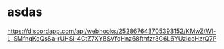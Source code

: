 # asdas
https://discordapp.com/api/webhooks/252867643705393152/KMwZtWl-L_SMfnqKoQsSa-rUHSi-4CtZ7XYBSVfqHnz68fthfzr3G6L6YUzicoHzrQ7P
